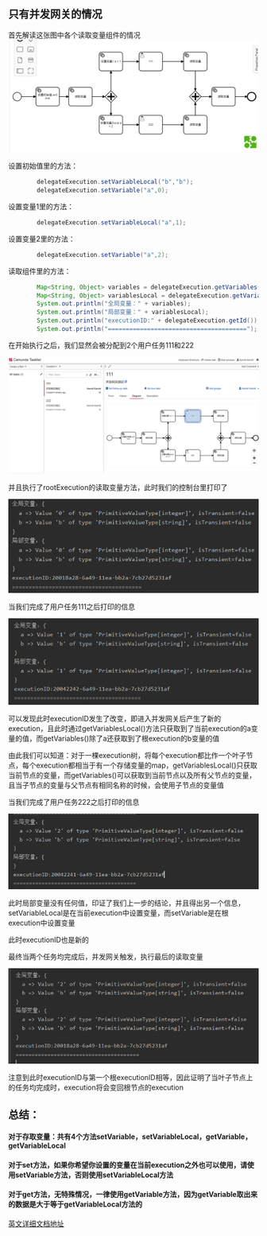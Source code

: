## 只有并发网关的情况
首先解读这张图中各个读取变量组件的情况
![只有并发网关的情况](resource/只有并发网关的情况.png)

设置初始值里的方法：
```java
        delegateExecution.setVariableLocal("b","b");
        delegateExecution.setVariable("a",0);
```
设置变量1里的方法：
```java
        delegateExecution.setVariableLocal("a",1);
```
设置变量2里的方法：
```java
        delegateExecution.setVariable("a",2);
```
读取组件里的方法：
```java
        Map<String, Object> variables = delegateExecution.getVariables();
        Map<String, Object> variablesLocal = delegateExecution.getVariablesLocal();
        System.out.println("全局变量：" + variables);
        System.out.println("局部变量：" + variablesLocal);
        System.out.println("executionID:" + delegateExecution.getId());
        System.out.println("=======================================");
```

在开始执行之后，我们显然会被分配到2个用户任务111和222

![](resource/只有并发网关的情况--控制台界面.png)

并且执行了rootExecution的读取变量方法，此时我们的控制台里打印了

![](resource/只有并发网关的情况--初始执行结果.png)

当我们完成了用户任务111之后打印的信息

![](resource/只有并发网关的情况--执行结果1.png)

可以发现此时executionID发生了改变，即进入并发网关后产生了新的execution，且此时通过getVariablesLocal()方法只获取到了当前execution的a变量的值，而getVariables()除了a还获取到了根execution的b变量的值

由此我们可以知道：对于一棵execution树，将每个execution都比作一个叶子节点，每个execution都相当于有一个存储变量的map，getVariablesLocal()只获取当前节点的变量，而getVariables()可以获取到当前节点以及所有父节点的变量，且当子节点的变量与父节点有相同名称的时候，会使用子节点的变量值

当我们完成了用户任务222之后打印的信息

![](resource/只有并发网关的情况--执行结果2.png)

此时局部变量没有任何值，印证了我们上一步的结论，并且得出另一个信息，setVariableLocal是在当前execution中设置变量，而setVariable是在根execution中设置变量

此时executionID也是新的

最终当两个任务均完成后，并发网关触发，执行最后的读取变量

![](resource/只有并发网关的情况--最终执行结果.png)

注意到此时executionID与第一个根executionID相等，因此证明了当叶子节点上的任务均完成时，execution将会变回根节点的execution

## 总结：
#### 对于存取变量：共有4个方法setVariable，setVariableLocal，getVariable，getVariableLocal
#### 对于set方法，如果你希望你设置的变量在当前execution之外也可以使用，请使用setVariable方法，否则使用setVariableLocal方法
#### 对于get方法，无特殊情况，一律使用getVariable方法，因为getVariable取出来的数据是大于等于getVariableLocal方法的

[英文详细文档地址](https://docs.camunda.org/manual/7.12/user-guide/process-engine/variables/)


